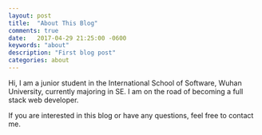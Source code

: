 ```yaml
---
layout: post
title:  "About This Blog"
comments: true
date:   2017-04-29 21:25:00 -0600
keywords: "about"
description: "First blog post"
categories: about
---
```

Hi, I am a junior student in the International School of Software, Wuhan University, currently majoring in SE. I am on the road of becoming a full stack web developer.

<!--more-->
If you are interested in this blog or have any questions, feel free to contact me.
